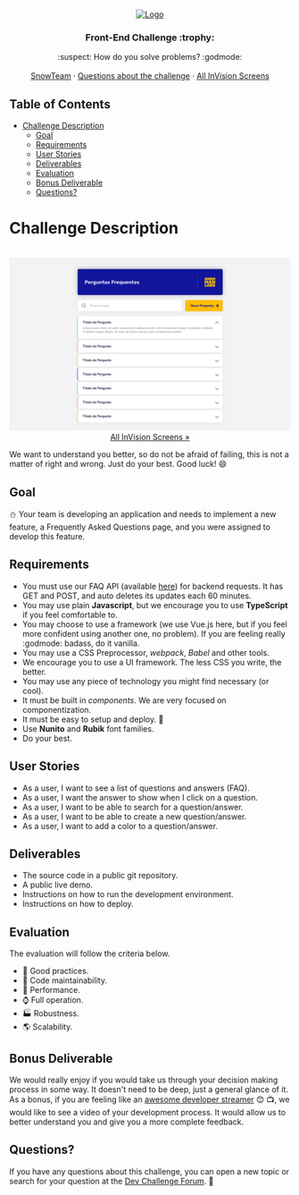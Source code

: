 <br />
<p align="center">
  <a href="https://github.com/snowmanlabs/frontend-challenge">
    <img src="assets/logo.png" alt="Logo" width="191" height="131">
  </a>

  <h3 align="center">Front-End Challenge :trophy:</h3>

  <p align="center">
    :suspect: How do you solve problems? :godmode:
    <br />
    <br />
    <a href="https://www.snowmanlabs.com.br/snow-team/">SnowTeam</a>
    ·
    <a href="https://groups.google.com/a/snowmanlabs.com/forum/#!forum/dev.challenge">Questions about the challenge</a>
    ·
    <a href="https://invis.io/5QZR5W4HBXG">All InVision Screens</a>
  </p>
</p>

## Table of Contents
- [Challenge Description](#challenge-description)
  - [Goal](#goal)
  - [Requirements](#requirements)
  - [User Stories](#user-stories)
  - [Deliverables](#deliverables)
  - [Evaluation](#evaluation)
  - [Bonus Deliverable](#bonus-deliverable)
  - [Questions?](#questions)

# Challenge Description

<p align="center">
    <br/>
    <a href="https://invis.io/5QZR5W4HBXG">
      <img src="assets/screenshot.png" style="max-height: 640px" alt="Logo"/>
    </a>
    <br/>
    <a href="https://invis.io/5QZR5W4HBXG">
        All InVision Screens »
    </a>
    <br/>
</p>

We want to understand you better, so do not be afraid of failing, this is not a matter of right and wrong. Just do your best. Good luck! :smile:

## Goal

:snowman: Your team is developing an application and needs to implement a new feature, a Frequently Asked Questions page, and you were assigned to develop this feature.

## Requirements

* You must use our FAQ API (available [here](https://snow-faq-api.herokuapp.com/api/v1/questions/)) for backend requests. It has GET and POST, and auto deletes its updates each 60 minutes.
* You may use plain **Javascript**, but we encourage you to use **TypeScript** if you feel comfortable to.
* You may choose to use a framework (we use Vue.js here, but if you feel more confident using another one, no problem). If you are feeling really :godmode: badass, do it vanilla.
* You may use a CSS Preprocessor, *webpack*, *Babel* and other tools.
* We encourage you to use a UI framework. The less CSS you write, the better.
* You may use any piece of technology you might find necessary (or cool).
* It must be built in *components*. We are very focused on componentization.
* It must be easy to setup and deploy. :children_crossing:
* Use **Nunito** and **Rubik** font families.
* Do your best.


## User Stories

* As a user, I want to see a list of questions and answers (FAQ).
* As a user, I want the answer to show when I click on a question.
* As a user, I want to be able to search for a question/answer.
* As a user, I want to be able to create a new question/answer.
* As a user, I want to add a color to a question/answer.


## Deliverables

* The source code in a public git repository.
* A public live demo.
* Instructions on how to run the development environment.
* Instructions on how to deploy.


## Evaluation

The evaluation will follow the criteria below.

* :dart: Good practices.
* :wrench: Code maintainability.
* :rocket: Performance.
* :watch: Full operation.
* :factory: Robustness.
* :earth_americas: Scalability.

## Bonus Deliverable

We would really enjoy if you would take us through your decision making process in some way. It doesn't need to be deep, just a general glance of it. As a bonus, if you are feeling like an [awesome developer streamer](https://github.com/bnb/awesome-developer-streams) :blush: :tv:, we would like to see a video of your development process. It would allow us to better understand you and give you a more complete feedback.

## Questions?

If you have any questions about this challenge, you can open a new topic or search for your question at the [Dev Challenge Forum](https://groups.google.com/a/snowmanlabs.com/forum/#!forum/dev.challenge). :love_letter:
